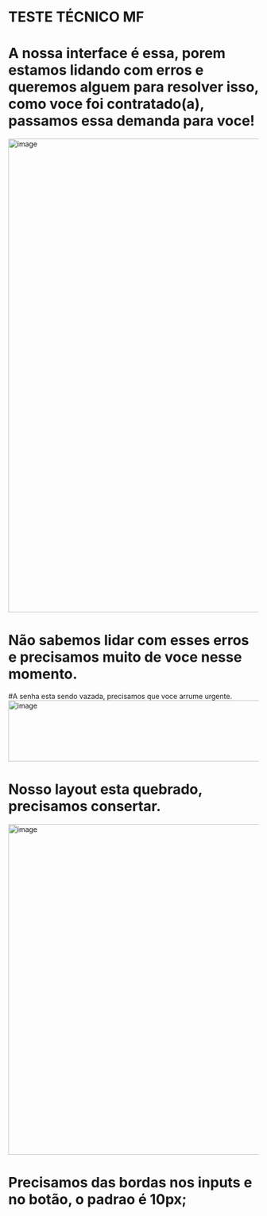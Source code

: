 # TESTE TÉCNICO MF


# A nossa interface é essa, porem estamos lidando com erros e queremos alguem para resolver isso, como voce foi contratado(a), passamos essa demanda para voce!
<img width="1919" height="953" alt="image" src="https://github.com/user-attachments/assets/28bf21cc-b09f-4216-90bb-06fffcb69f0f" />


# Não sabemos lidar com esses erros e precisamos muito de voce nesse momento.

#A senha esta sendo vazada, precisamos que voce arrume urgente.
<img width="664" height="123" alt="image" src="https://github.com/user-attachments/assets/f412fb43-e032-43e9-bf13-7ff8e71e6a27" />


# Nosso layout esta quebrado, precisamos consertar.
<img width="992" height="665" alt="image" src="https://github.com/user-attachments/assets/d17e2b46-9d55-415d-949d-4f69f3539c81" />


# Precisamos das bordas nos inputs e no botão, o padrao é 10px;







